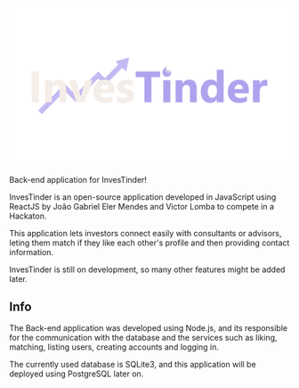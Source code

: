 ![](https://raw.githubusercontent.com/JoaoEler/InvestinderFrontend/master/investinder/src/assets/logo.png)

Back-end application for InvesTinder!

InvesTinder is an open-source application developed in JavaScript using ReactJS by João Gabriel Eler Mendes and Victor Lomba to compete in a Hackaton.

This application lets investors connect easily with consultants or advisors, leting them match if they like each other's profile and then providing contact information.

InvesTinder is still on development, so many other features might be added later.

## Info

The Back-end application was developed using Node.js, and its responsible for the communication with the database and the services such
as liking, matching, listing users, creating accounts and logging in.

The currently used database is SQLite3, and this application will be deployed using PostgreSQL later on. 

